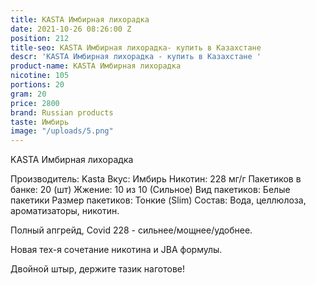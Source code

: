 ```yaml
---
title: KASTA Имбирная лихорадка
date: 2021-10-26 08:26:00 Z
position: 212
title-seo: KASTA Имбирная лихорадка- купить в Казахстане
descr: 'KASTA Имбирная лихорадка - купить в Казахстане '
product-name: KASTA Имбирная лихорадка
nicotine: 105
portions: 20
gram: 20
price: 2800
brand: Russian products
taste: Имбирь
image: "/uploads/5.png"
---
```


KASTA Имбирная лихорадка

Производитель: Kasta
Вкус: Имбирь
Никотин: 228 мг/г
Пакетиков в банке: 20 (шт)
Жжение: 10 из 10 (Сильное)
Вид пакетиков: Белые пакетики
Размер пакетиков: Тонкие (Slim)
Состав: Вода, целлюлоза, ароматизаторы, никотин.

Полный апгрейд, Covid 228 - сильнее/мощнее/удобнее.

Новая тех-я сочетание никотина и JBA формулы.

Двойной штыр, держите тазик наготове!